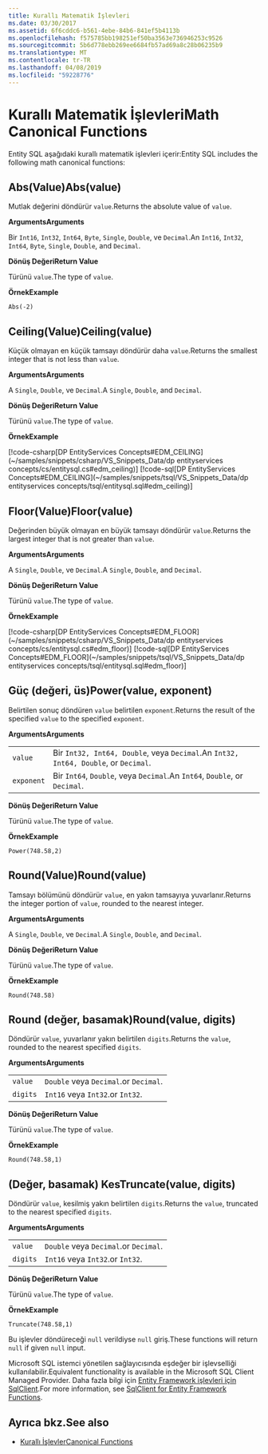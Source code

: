 ```yaml
---
title: Kurallı Matematik İşlevleri
ms.date: 03/30/2017
ms.assetid: 6f6cddc6-b561-4ebe-84b6-841ef5b4113b
ms.openlocfilehash: f575785bb198251ef50ba3563e736946253c9526
ms.sourcegitcommit: 5b6d778ebb269ee6684fb57ad69a8c28b06235b9
ms.translationtype: MT
ms.contentlocale: tr-TR
ms.lasthandoff: 04/08/2019
ms.locfileid: "59228776"
---
```

# <a name="math-canonical-functions"></a><span data-ttu-id="66e76-102">Kurallı Matematik İşlevleri</span><span class="sxs-lookup"><span data-stu-id="66e76-102">Math Canonical Functions</span></span>

<span data-ttu-id="66e76-103">Entity SQL aşağıdaki kurallı matematik işlevleri içerir:</span><span class="sxs-lookup"><span data-stu-id="66e76-103">Entity SQL includes the following math canonical functions:</span></span>
  
## <a name="absvalue"></a><span data-ttu-id="66e76-104">Abs(Value)</span><span class="sxs-lookup"><span data-stu-id="66e76-104">Abs(value)</span></span>

<span data-ttu-id="66e76-105">Mutlak değerini döndürür `value`.</span><span class="sxs-lookup"><span data-stu-id="66e76-105">Returns the absolute value of `value`.</span></span>

**<span data-ttu-id="66e76-106">Arguments</span><span class="sxs-lookup"><span data-stu-id="66e76-106">Arguments</span></span>**

<span data-ttu-id="66e76-107">Bir `Int16`, `Int32`, `Int64`, `Byte`, `Single`, `Double`, ve `Decimal`.</span><span class="sxs-lookup"><span data-stu-id="66e76-107">An `Int16`, `Int32`, `Int64`, `Byte`, `Single`, `Double`, and `Decimal`.</span></span>

**<span data-ttu-id="66e76-108">Dönüş Değeri</span><span class="sxs-lookup"><span data-stu-id="66e76-108">Return Value</span></span>**

<span data-ttu-id="66e76-109">Türünü `value`.</span><span class="sxs-lookup"><span data-stu-id="66e76-109">The type of `value`.</span></span>

**<span data-ttu-id="66e76-110">Örnek</span><span class="sxs-lookup"><span data-stu-id="66e76-110">Example</span></span>**

`Abs(-2)`

## <a name="ceilingvalue"></a><span data-ttu-id="66e76-111">Ceiling(Value)</span><span class="sxs-lookup"><span data-stu-id="66e76-111">Ceiling(value)</span></span>

<span data-ttu-id="66e76-112">Küçük olmayan en küçük tamsayı döndürür daha `value`.</span><span class="sxs-lookup"><span data-stu-id="66e76-112">Returns the smallest integer that is not less than `value`.</span></span>

**<span data-ttu-id="66e76-113">Arguments</span><span class="sxs-lookup"><span data-stu-id="66e76-113">Arguments</span></span>**

<span data-ttu-id="66e76-114">A `Single`, `Double`, ve `Decimal`.</span><span class="sxs-lookup"><span data-stu-id="66e76-114">A `Single`, `Double`, and `Decimal`.</span></span>

**<span data-ttu-id="66e76-115">Dönüş Değeri</span><span class="sxs-lookup"><span data-stu-id="66e76-115">Return Value</span></span>**

<span data-ttu-id="66e76-116">Türünü `value`.</span><span class="sxs-lookup"><span data-stu-id="66e76-116">The type of `value`.</span></span>

**<span data-ttu-id="66e76-117">Örnek</span><span class="sxs-lookup"><span data-stu-id="66e76-117">Example</span></span>**

[!code-csharp[DP EntityServices Concepts#EDM_CEILING](~/samples/snippets/csharp/VS_Snippets_Data/dp entityservices concepts/cs/entitysql.cs#edm_ceiling)]
[!code-sql[DP EntityServices Concepts#EDM_CEILING](~/samples/snippets/tsql/VS_Snippets_Data/dp entityservices concepts/tsql/entitysql.sql#edm_ceiling)]

## <a name="floorvalue"></a><span data-ttu-id="66e76-118">Floor(Value)</span><span class="sxs-lookup"><span data-stu-id="66e76-118">Floor(value)</span></span>

<span data-ttu-id="66e76-119">Değerinden büyük olmayan en büyük tamsayı döndürür `value`.</span><span class="sxs-lookup"><span data-stu-id="66e76-119">Returns the largest integer that is not greater than `value`.</span></span>

**<span data-ttu-id="66e76-120">Arguments</span><span class="sxs-lookup"><span data-stu-id="66e76-120">Arguments</span></span>**

<span data-ttu-id="66e76-121">A `Single`, `Double`, ve `Decimal`.</span><span class="sxs-lookup"><span data-stu-id="66e76-121">A `Single`, `Double`, and `Decimal`.</span></span>

**<span data-ttu-id="66e76-122">Dönüş Değeri</span><span class="sxs-lookup"><span data-stu-id="66e76-122">Return Value</span></span>**

<span data-ttu-id="66e76-123">Türünü `value`.</span><span class="sxs-lookup"><span data-stu-id="66e76-123">The type of `value`.</span></span>

**<span data-ttu-id="66e76-124">Örnek</span><span class="sxs-lookup"><span data-stu-id="66e76-124">Example</span></span>**

[!code-csharp[DP EntityServices Concepts#EDM_FLOOR](~/samples/snippets/csharp/VS_Snippets_Data/dp entityservices concepts/cs/entitysql.cs#edm_floor)]
[!code-sql[DP EntityServices Concepts#EDM_FLOOR](~/samples/snippets/tsql/VS_Snippets_Data/dp entityservices concepts/tsql/entitysql.sql#edm_floor)]

## <a name="powervalue-exponent"></a><span data-ttu-id="66e76-125">Güç (değeri, üs)</span><span class="sxs-lookup"><span data-stu-id="66e76-125">Power(value, exponent)</span></span>

<span data-ttu-id="66e76-126">Belirtilen sonuç döndüren `value` belirtilen `exponent`.</span><span class="sxs-lookup"><span data-stu-id="66e76-126">Returns the result of the specified `value` to the specified `exponent`.</span></span>

**<span data-ttu-id="66e76-127">Arguments</span><span class="sxs-lookup"><span data-stu-id="66e76-127">Arguments</span></span>**

|  |  |
|--|--|
|`value` | <span data-ttu-id="66e76-128">Bir `Int32, Int64, Double`, veya `Decimal`.</span><span class="sxs-lookup"><span data-stu-id="66e76-128">An `Int32, Int64, Double`, or `Decimal`.</span></span> |
|`exponent` | <span data-ttu-id="66e76-129">Bir `Int64`, `Double`, veya `Decimal`.</span><span class="sxs-lookup"><span data-stu-id="66e76-129">An `Int64`, `Double`, or `Decimal`.</span></span> |

**<span data-ttu-id="66e76-130">Dönüş Değeri</span><span class="sxs-lookup"><span data-stu-id="66e76-130">Return Value</span></span>**

<span data-ttu-id="66e76-131">Türünü `value`.</span><span class="sxs-lookup"><span data-stu-id="66e76-131">The type of `value`.</span></span>

**<span data-ttu-id="66e76-132">Örnek</span><span class="sxs-lookup"><span data-stu-id="66e76-132">Example</span></span>**

`Power(748.58,2)`

## <a name="roundvalue"></a><span data-ttu-id="66e76-133">Round(Value)</span><span class="sxs-lookup"><span data-stu-id="66e76-133">Round(value)</span></span>

<span data-ttu-id="66e76-134">Tamsayı bölümünü döndürür `value`, en yakın tamsayıya yuvarlanır.</span><span class="sxs-lookup"><span data-stu-id="66e76-134">Returns the integer portion of `value`, rounded to the nearest integer.</span></span>

**<span data-ttu-id="66e76-135">Arguments</span><span class="sxs-lookup"><span data-stu-id="66e76-135">Arguments</span></span>**

<span data-ttu-id="66e76-136">A `Single`, `Double`, ve `Decimal`.</span><span class="sxs-lookup"><span data-stu-id="66e76-136">A `Single`, `Double`, and `Decimal`.</span></span>

**<span data-ttu-id="66e76-137">Dönüş Değeri</span><span class="sxs-lookup"><span data-stu-id="66e76-137">Return Value</span></span>**

<span data-ttu-id="66e76-138">Türünü `value`.</span><span class="sxs-lookup"><span data-stu-id="66e76-138">The type of `value`.</span></span>

**<span data-ttu-id="66e76-139">Örnek</span><span class="sxs-lookup"><span data-stu-id="66e76-139">Example</span></span>**

`Round(748.58)`

## <a name="roundvalue-digits"></a><span data-ttu-id="66e76-140">Round (değer, basamak)</span><span class="sxs-lookup"><span data-stu-id="66e76-140">Round(value, digits)</span></span>

<span data-ttu-id="66e76-141">Döndürür `value`, yuvarlanır yakın belirtilen `digits`.</span><span class="sxs-lookup"><span data-stu-id="66e76-141">Returns the `value`, rounded to the nearest specified `digits`.</span></span>

**<span data-ttu-id="66e76-142">Arguments</span><span class="sxs-lookup"><span data-stu-id="66e76-142">Arguments</span></span>**

|  |  |
|--|--|
|`value`|`Double` <span data-ttu-id="66e76-143">veya `Decimal`.</span><span class="sxs-lookup"><span data-stu-id="66e76-143">or `Decimal`.</span></span>|
|`digits`|`Int16` <span data-ttu-id="66e76-144">veya `Int32`.</span><span class="sxs-lookup"><span data-stu-id="66e76-144">or `Int32`.</span></span>|

**<span data-ttu-id="66e76-145">Dönüş Değeri</span><span class="sxs-lookup"><span data-stu-id="66e76-145">Return Value</span></span>**

<span data-ttu-id="66e76-146">Türünü `value`.</span><span class="sxs-lookup"><span data-stu-id="66e76-146">The type of `value`.</span></span>

**<span data-ttu-id="66e76-147">Örnek</span><span class="sxs-lookup"><span data-stu-id="66e76-147">Example</span></span>**

`Round(748.58,1)`

## <a name="truncatevalue-digits"></a><span data-ttu-id="66e76-148">(Değer, basamak) Kes</span><span class="sxs-lookup"><span data-stu-id="66e76-148">Truncate(value, digits)</span></span>

<span data-ttu-id="66e76-149">Döndürür `value`, kesilmiş yakın belirtilen `digits`.</span><span class="sxs-lookup"><span data-stu-id="66e76-149">Returns the `value`, truncated to the nearest specified `digits`.</span></span>

**<span data-ttu-id="66e76-150">Arguments</span><span class="sxs-lookup"><span data-stu-id="66e76-150">Arguments</span></span>**

|  |  |
|--|--|
|`value`|`Double` <span data-ttu-id="66e76-151">veya `Decimal`.</span><span class="sxs-lookup"><span data-stu-id="66e76-151">or `Decimal`.</span></span>|
|`digits`|`Int16` <span data-ttu-id="66e76-152">veya `Int32`.</span><span class="sxs-lookup"><span data-stu-id="66e76-152">or `Int32`.</span></span>|

**<span data-ttu-id="66e76-153">Dönüş Değeri</span><span class="sxs-lookup"><span data-stu-id="66e76-153">Return Value</span></span>**

<span data-ttu-id="66e76-154">Türünü `value`.</span><span class="sxs-lookup"><span data-stu-id="66e76-154">The type of `value`.</span></span>

**<span data-ttu-id="66e76-155">Örnek</span><span class="sxs-lookup"><span data-stu-id="66e76-155">Example</span></span>**

`Truncate(748.58,1)`  
  
 <span data-ttu-id="66e76-156">Bu işlevler döndüreceği `null` verildiyse `null` giriş.</span><span class="sxs-lookup"><span data-stu-id="66e76-156">These functions will return `null` if given `null` input.</span></span>  
  
 <span data-ttu-id="66e76-157">Microsoft SQL istemci yönetilen sağlayıcısında eşdeğer bir işlevselliği kullanılabilir.</span><span class="sxs-lookup"><span data-stu-id="66e76-157">Equivalent functionality is available in the Microsoft SQL Client Managed Provider.</span></span> <span data-ttu-id="66e76-158">Daha fazla bilgi için [Entity Framework işlevleri için SqlClient](../../../../../../docs/framework/data/adonet/ef/sqlclient-for-ef-functions.md).</span><span class="sxs-lookup"><span data-stu-id="66e76-158">For more information, see [SqlClient for Entity Framework Functions](../../../../../../docs/framework/data/adonet/ef/sqlclient-for-ef-functions.md).</span></span>  
  
## <a name="see-also"></a><span data-ttu-id="66e76-159">Ayrıca bkz.</span><span class="sxs-lookup"><span data-stu-id="66e76-159">See also</span></span>

- [<span data-ttu-id="66e76-160">Kurallı İşlevler</span><span class="sxs-lookup"><span data-stu-id="66e76-160">Canonical Functions</span></span>](../../../../../../docs/framework/data/adonet/ef/language-reference/canonical-functions.md)
